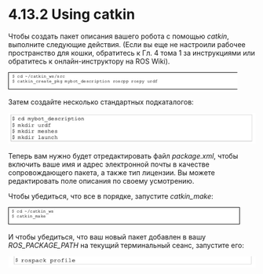 # 4.13.2 Using catkin

Чтобы создать пакет описания вашего робота с помощью _catkin_, выполните следующие действия. \(Если вы еще не настроили рабочее пространство для кошки, обратитесь к Гл. 4 тома 1 за инструкциями или обратитесь к онлайн-инструктору на ROS Wiki\).

![](../.gitbook/assets/image%20%2835%29.png)

Затем создайте несколько стандартных подкаталогов:

![](../.gitbook/assets/image%20%2852%29.png)

Теперь вам нужно будет отредактировать файл _package.xml_, чтобы включить ваше имя и адрес электронной почты в качестве сопровождающего пакета, а также тип лицензии. Вы можете редактировать поле описания по своему усмотрению.

Чтобы убедиться, что все в порядке, запустите _catkin\_make_:

![](../.gitbook/assets/image%20%2891%29.jpeg)

И чтобы убедиться, что ваш новый пакет добавлен в вашу _ROS\_PACKAGE\_PATH_ на текущий терминальный сеанс, запустите его:

![](../.gitbook/assets/image%20%2890%29.png)









